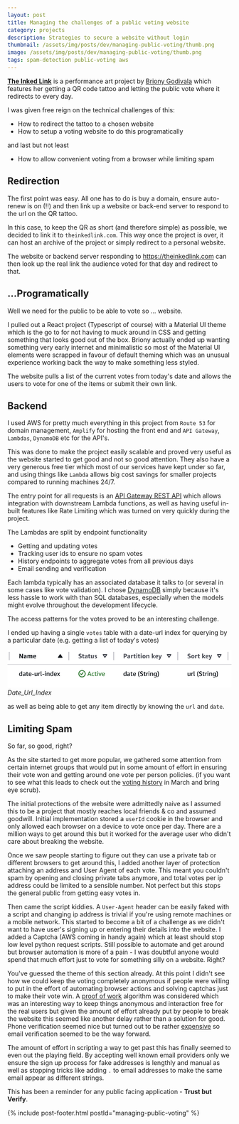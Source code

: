 ```yaml
---
layout: post
title: Managing the challenges of a public voting website
category: projects
description: Strategies to secure a website without login
thumbnail: /assets/img/posts/dev/managing-public-voting/thumb.png
image: /assets/img/posts/dev/managing-public-voting/thumb.png
tags: spam-detection public-voting aws
---
```


[<b>The Inked Link</b>](https://www.theinkedlink.com/about) is a performance art project by
[Briony Godivala](https://www.instagram.com/brionygodivala/)
which features her getting a QR code tattoo and letting
the public vote where it redirects to every day.

I was given free reign on the technical challenges of this:
- How to redirect the tattoo to a chosen website
- How to setup a voting website to do this programatically

and last but not least

- How to allow convenient voting from a browser while limiting spam


## Redirection

The first point was easy. 
All one has to do is buy a domain, ensure auto-renew is on (!!)
and then link up a website or back-end server to respond to the url
on the QR tattoo.

In this case, to keep the QR as short (and therefore simple) as possible,
we decided to link it to `theinkedlink.com`.
This way once the project is over, it can host an archive of the project
or simply redirect to a personal website.

The website or backend server responding to https://theinkedlink.com
can then look up the real link the audience voted for that day
and redirect to that. 


## ...Programatically

Well we need for the public to be able to vote so ... website.

I pulled out a React project (Typescript of course)
with a Material UI theme which is the go to for not having
to muck around in CSS and getting something that looks good
out of the box.
Briony actually ended up wanting something very
early internet and minimalistic so most of the 
Material UI elements were scrapped in favour of 
default theming which was an unusual experience working
back the way to make something less styled.

The website pulls a list of the current votes from today's date
and allows the users to vote for one of the items or
submit their own link.


## Backend
I used AWS for pretty much everything in this project
from `Route 53` for domain management, `Amplify` for hosting the front end
and `API Gateway`, `Lambdas`, `DynamoDB` etc for the API's.

This was done to make the project easily scalable and proved
very useful as the website started to get good and not so good
attention.
They also have a very generous free tier which most of our
services have kept under so far, and using things like
`Lambda` allows big cost savings for smaller projects
compared to running machines 24/7.

The entry point for all requests is an 
[API Gateway REST API](https://docs.aws.amazon.com/apigateway/latest/developerguide/apigateway-rest-api.html)
which allows integration with downstream Lambda functions,
as well as having useful in-built features like
Rate Limiting which was turned on very quickly during the project.

The Lambdas are split by endpoint functionality
- Getting and updating votes
- Tracking user ids to ensure no spam votes
- History endpoints to aggregate votes from all previous days
- Email sending and verification

Each lambda typically has an associated database it talks to
(or several in some cases like vote validation).
I chose [DynamoDB](https://aws.amazon.com/dynamodb/)
simply because it's less hassle to work with than SQL
databases, especially when the models might evolve
throughout the development lifecycle.

The access patterns for the votes proved to be an interesting challenge.

I ended up having a single `votes` table with a date-url index for 
querying by a particular date (e.g. getting a list of today's votes)

![](/assets/img/posts/the-inked-link/date-url-index.png)
_Date_Url_Index_

as well as being able to get any item directly
by knowing the `url` and `date`.


## Limiting Spam

So far, so good, right?

As the site started to get more popular,
we gathered some attention from certain internet groups
that would put in some amount of effort in ensuring
their vote won and getting around one vote per person policies.
(if you want to see what this leads to check out the 
[voting history](https://www.theinkedlink.com/history)
in March and bring eye scrub).

The initial protections of the website were admittedly naive
as I assumed this to be a project that mostly
reaches local friends & co and assumed goodwill.
Initial implementation stored a `userId` cookie in the browser
and only allowed each browser on a device to vote
once per day. There are a million ways to get around
this but it worked for the average user who didn't
care about breaking the website.

Once we saw people starting to figure out
they can use a private tab or different browsers
to get around this, I added another layer of protection
attaching an address and User Agent of each vote.
This meant you couldn't spam by opening and closing
private tabs anymore, and total votes per ip address
could be limited to a sensible number.
Not perfect but this stops the general public
from getting easy votes in.

Then came the script kiddies.
A `User-Agent` header can be easily faked with 
a script and changing ip address is trivial
if you're using remote machines or a mobile network.
This started to become a bit of a challenge as
we didn't want to have user's signing up or
entering their details into the website.
I added a Captcha (AWS coming in handy again) which at least should
stop low level python request scripts. Still possible to automate and 
get around but browser automation is more of a pain - I was doubtful
anyone would spend that much effort just to vote for something
silly on a website. Right?

You've guessed the theme of this section already.
At this point I didn't see how we could keep the voting 
completely anonymous if people were willing to put
in the effort of automating browser actions and solving captchas
just to make their vote win.
A [proof of work](http://www.hashcash.org/) algorithm was considered which 
was an interesting way to keep things anonymous
and interaction free for the real users but given
the amount of effort already put by people to break the website
this seemed like another delay rather than a solution for good.
Phone verification seemed nice but turned out to 
be rather [expensive](https://www.twilio.com/en-us/sms/pricing/gb)
so email verification seemed to be the way forward.

The amount of effort in scripting a way to get past 
this has finally seemed to even out the playing field.
By accepting well known email providers only
we ensure the sign up process for fake addresses is lengthly and manual
as well as stopping tricks like adding `.` to email addresses
to make the same email appear as different strings.

This has been a reminder for any public facing application - 
<b>Trust but Verify</b>.


{% include post-footer.html postId="managing-public-voting" %}